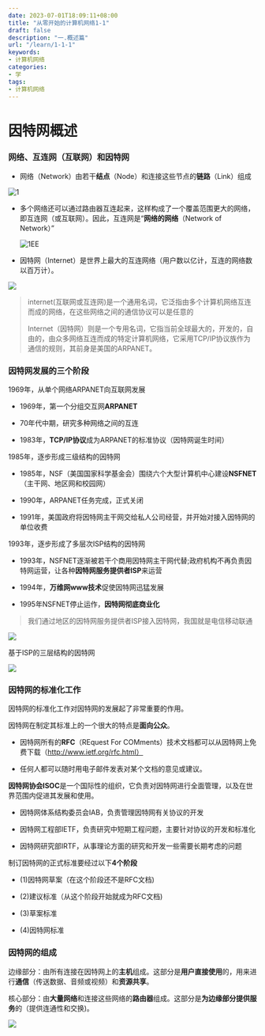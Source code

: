 ```yaml
---
date: 2023-07-01T18:09:11+08:00
title: "从零开始的计算机网络1-1"
draft: false
description: "一.概述篇"
url: "/learn/1-1-1"
keywords:
- 计算机网络
categories:
- 学
tags:
- 计算机网络
---
```


# 因特网概述

### 网络、互连网（互联网）和因特网

- 网络（Network）由若干**结点**（Node）和连接这些节点的**链路**（Link）组成

![1](https://img.0pt.im/computernet/1-1/1-1-1.png)

- 多个网络还可以通过路由器互连起来，这样构成了一个覆盖范围更大的网络，即互连网（或互联网）。因此，互连网是“**网络的网络**（Network of Network）”
  
  ![1EE](https://img.0pt.im/computernet/1-1/1-1-2.png)

- 因特网（Internet）是世界上最大的互连网络（用户数以亿计，互连的网络数以百万计）。

![](https://img.0pt.im/computernet/1-1/1-1-3.png)

> internet(互联网或互连网)是一个通用名词，它泛指由多个计算机网络互连而成的网络，在这些网络之间的通信协议可以是任意的
> 
> Internet（因特网）则是一个专用名词，它指当前全球最大的，开发的，自由的，由众多网络互连而成的特定计算机网络，它采用TCP/IP协议族作为通信的规则，其前身是美国的ARPANET。

### 因特网发展的三个阶段

1969年，从单个网络ARPANET向互联网发展

- 1969年，第一个分组交互网**ARPANET**

- 70年代中期，研究多种网络之间的互连

- 1983年，**TCP/IP协议**成为ARPANET的标准协议（因特网诞生时间）

1985年，逐步形成三级结构的因特网

- 1985年，NSF（美国国家科学基金会）围绕六个大型计算机中心建设**NSFNET**（主干网、地区网和校园网）

- 1990年，ARPANET任务完成，正式关闭

- 1991年，美国政府将因特网主干网交给私人公司经营，并开始对接入因特网的单位收费

1993年，逐步形成了多层次ISP结构的因特网

- 1993年，NSFNET逐渐被若干个商用因特网主干网代替;政府机构不再负责因特网运营，让各种**因特网服务提供者ISP**来运营

- 1994年，**万维网www技术**促使因特网迅猛发展

- 1995年NSFNET停止运作，**因特网彻底商业化**

> 我们通过地区的因特网服务提供者ISP接入因特网，我国就是电信移动联通

![](https://img.0pt.im/computernet/1-1/1-1-4.png)

基于ISP的三层结构的因特网

![](https://img.0pt.im/computernet/1-1/1-1-5.png)

### 因特网的标准化工作

因特网的标准化工作对因特网的发展起了非常重要的作用。

因特网在制定其标准上的一个很大的特点是**面向公众**。

- 因特网所有的**RFC**（REquest For COMments）技术文档都可以从因特网上免费下载（http://www.ietf.org/rfc.html）

- 任何人都可以随时用电子邮件发表对某个文档的意见或建议。

**因特网协会ISOC**是一个国际性的组织，它负责对因特网进行全面管理，以及在世界范围内促进其发展和使用。

- 因特网体系结构委员会IAB，负责管理因特网有关协议的开发

- 因特网工程部IETF，负责研究中短期工程问题，主要针对协议的开发和标准化

- 因特网研究部IRTF，从事理论方面的研究和开发一些需要长期考虑的问题

制订因特网的正式标准要经过以下**4个阶段**

- (1)因特网草案（在这个阶段还不是RFC文档)

- (2)建议标准（从这个阶段开始就成为RFC文档)

- (3)草案标准

- (4)因特网标准

### 因特网的组成

边缘部分：由所有连接在因特网上的**主机**组成。这部分是**用户直接使用**的，用来进行**通信**（传送数据、音频或视频）和**资源共享**。

核心部分：由**大量网络**和连接这些网络的**路由器**组成。这部分是**为边缘部分提供服务**的（提供连通性和交换)。

![](https://img.0pt.im/computernet/1-1/1-1-6.png)
